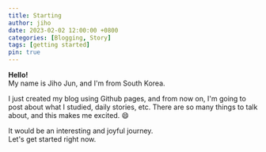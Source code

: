 ```yaml
---
title: Starting
author: jiho
date: 2023-02-02 12:00:00 +0800
categories: [Blogging, Story]
tags: [getting started]
pin: true
---
```


**Hello!** <br>
My name is Jiho Jun, and I'm from South Korea.


I just created my blog using Github pages, and from now on, I'm going to post about what I studied, daily stories, etc.
There are so many things to talk about, and this makes me excited. 😄

It would be an interesting and joyful journey. <br>
Let's get started right now.
